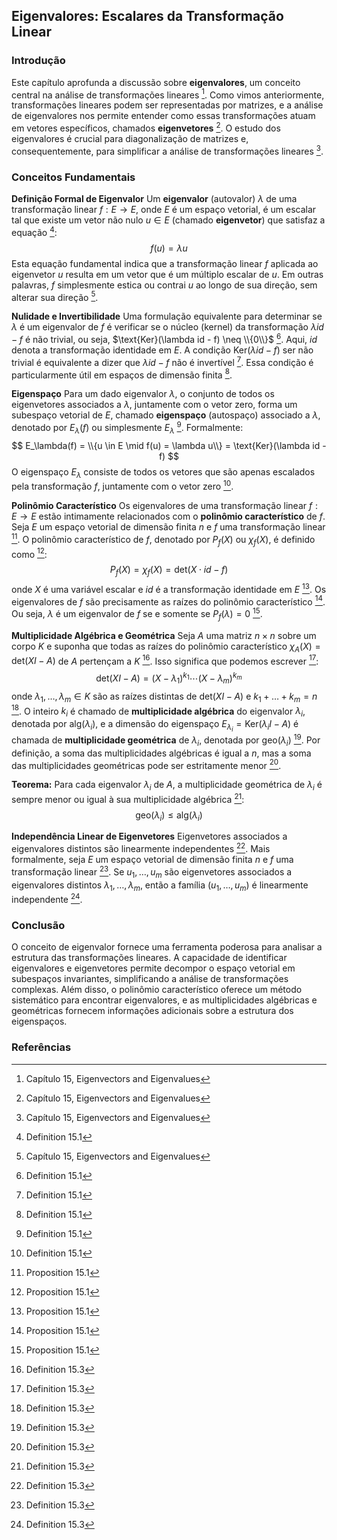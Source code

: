## Eigenvalores: Escalares da Transformação Linear

### Introdução
Este capítulo aprofunda a discussão sobre **eigenvalores**, um conceito central na análise de transformações lineares [^1]. Como vimos anteriormente, transformações lineares podem ser representadas por matrizes, e a análise de eigenvalores nos permite entender como essas transformações atuam em vetores específicos, chamados **eigenvetores** [^1]. O estudo dos eigenvalores é crucial para diagonalização de matrizes e, consequentemente, para simplificar a análise de transformações lineares [^1].

### Conceitos Fundamentais

**Definição Formal de Eigenvalor**
Um **eigenvalor** (autovalor) $\lambda$ de uma transformação linear $f: E \rightarrow E$, onde $E$ é um espaço vetorial, é um escalar tal que existe um vetor não nulo $u \in E$ (chamado **eigenvetor**) que satisfaz a equação [^2]:
$$ f(u) = \lambda u $$
Esta equação fundamental indica que a transformação linear $f$ aplicada ao eigenvetor $u$ resulta em um vetor que é um múltiplo escalar de $u$. Em outras palavras, $f$ simplesmente estica ou contrai $u$ ao longo de sua direção, sem alterar sua direção [^1].

**Nulidade e Invertibilidade**
Uma formulação equivalente para determinar se $\lambda$ é um eigenvalor de $f$ é verificar se o núcleo (kernel) da transformação $\lambda id - f$ é não trivial, ou seja, $\text{Ker}(\lambda id - f) \neq \\{0\\}$ [^2]. Aqui, $id$ denota a transformação identidade em $E$. A condição $\text{Ker}(\lambda id - f)$ ser não trivial é equivalente a dizer que $\lambda id - f$ não é invertível [^2]. Essa condição é particularmente útil em espaços de dimensão finita [^2].

**Eigenspaço**
Para um dado eigenvalor $\lambda$, o conjunto de todos os eigenvetores associados a $\lambda$, juntamente com o vetor zero, forma um subespaço vetorial de $E$, chamado **eigenspaço** (autospaço) associado a $\lambda$, denotado por $E_\lambda(f)$ ou simplesmente $E_\lambda$ [^2]. Formalmente:
$$ E_\lambda(f) = \\{u \in E \mid f(u) = \lambda u\\} = \text{Ker}(\lambda id - f) $$
O eigenspaço $E_\lambda$ consiste de todos os vetores que são apenas escalados pela transformação $f$, juntamente com o vetor zero [^2].

**Polinômio Característico**
Os eigenvalores de uma transformação linear $f: E \rightarrow E$ estão intimamente relacionados com o **polinômio característico** de $f$. Seja $E$ um espaço vetorial de dimensão finita $n$ e $f$ uma transformação linear [^3]. O polinômio característico de $f$, denotado por $P_f(X)$ ou $\chi_f(X)$, é definido como [^3]:
$$ P_f(X) = \chi_f(X) = \text{det}(X \cdot id - f) $$
onde $X$ é uma variável escalar e $id$ é a transformação identidade em $E$ [^3]. Os eigenvalores de $f$ são precisamente as raízes do polinômio característico [^3]. Ou seja, $\lambda$ é um eigenvalor de $f$ se e somente se $P_f(\lambda) = 0$ [^3].

**Multiplicidade Algébrica e Geométrica**
Seja $A$ uma matriz $n \times n$ sobre um corpo $K$ e suponha que todas as raízes do polinômio característico $\chi_A(X) = \text{det}(XI - A)$ de $A$ pertençam a $K$ [^7]. Isso significa que podemos escrever [^7]:
$$ \text{det}(XI - A) = (X - \lambda_1)^{k_1} \cdots (X - \lambda_m)^{k_m} $$
onde $\lambda_1, \ldots, \lambda_m \in K$ são as raízes distintas de $\text{det}(XI - A)$ e $k_1 + \ldots + k_m = n$ [^7]. O inteiro $k_i$ é chamado de **multiplicidade algébrica** do eigenvalor $\lambda_i$, denotada por $\text{alg}(\lambda_i)$, e a dimensão do eigenspaço $E_{\lambda_i} = \text{Ker}(\lambda_i I - A)$ é chamada de **multiplicidade geométrica** de $\lambda_i$, denotada por $\text{geo}(\lambda_i)$ [^7].
Por definição, a soma das multiplicidades algébricas é igual a $n$, mas a soma das multiplicidades geométricas pode ser estritamente menor [^7].

**Teorema:** Para cada eigenvalor $\lambda_i$ de $A$, a multiplicidade geométrica de $\lambda_i$ é sempre menor ou igual à sua multiplicidade algébrica [^7]:
$$ \text{geo}(\lambda_i) \leq \text{alg}(\lambda_i) $$

**Independência Linear de Eigenvetores**
Eigenvetores associados a eigenvalores distintos são linearmente independentes [^7]. Mais formalmente, seja $E$ um espaço vetorial de dimensão finita $n$ e $f$ uma transformação linear [^7]. Se $u_1, \ldots, u_m$ são eigenvetores associados a eigenvalores distintos $\lambda_1, \ldots, \lambda_m$, então a família $(u_1, \ldots, u_m)$ é linearmente independente [^7].

### Conclusão

O conceito de eigenvalor fornece uma ferramenta poderosa para analisar a estrutura das transformações lineares. A capacidade de identificar eigenvalores e eigenvetores permite decompor o espaço vetorial em subespaços invariantes, simplificando a análise de transformações complexas. Além disso, o polinômio característico oferece um método sistemático para encontrar eigenvalores, e as multiplicidades algébricas e geométricas fornecem informações adicionais sobre a estrutura dos eigenspaços.

### Referências
[^1]: Capítulo 15, Eigenvectors and Eigenvalues
[^2]: Definition 15.1
[^3]: Proposition 15.1
[^7]: Definition 15.3
<!-- END -->